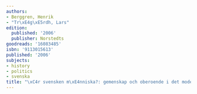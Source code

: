 ```yaml
---
authors:
- Berggren, Henrik
- "Tr\xE4g\xE5rdh, Lars"
edition:
  published: '2006'
  publisher: Norstedts
goodreads: '16083485'
isbn: '9113015613'
published: '2006'
subjects:
- history
- politics
- svenska
title: "\xC4r svensken m\xE4nniska?: gemenskap och oberoende i det moderna Sverige"
---
```


